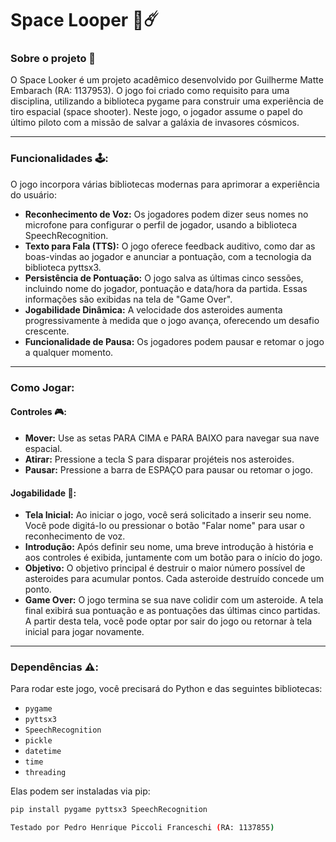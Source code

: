 # Space Looper 🚀☄️
### Sobre o projeto 📝
O Space Looker é um projeto acadêmico desenvolvido por Guilherme Matte Embarach (RA: 1137953). O jogo foi criado como requisito para uma disciplina, utilizando a biblioteca pygame para construir uma experiência de tiro espacial (space shooter).
Neste jogo, o jogador assume o papel do último piloto com a missão de salvar a galáxia de invasores cósmicos.

---

### Funcionalidades 🕹️:
O jogo incorpora várias bibliotecas modernas para aprimorar a experiência do usuário:

* **Reconhecimento de Voz:** Os jogadores podem dizer seus nomes no microfone para configurar o perfil de jogador, usando a biblioteca SpeechRecognition.
* **Texto para Fala (TTS):** O jogo oferece feedback auditivo, como dar as boas-vindas ao jogador e anunciar a pontuação, com a tecnologia da biblioteca pyttsx3.
* **Persistência de Pontuação:** O jogo salva as últimas cinco sessões, incluindo nome do jogador, pontuação e data/hora da partida. Essas informações são exibidas na tela de "Game Over".
* **Jogabilidade Dinâmica:** A velocidade dos asteroides aumenta progressivamente à medida que o jogo avança, oferecendo um desafio crescente.
* **Funcionalidade de Pausa:** Os jogadores podem pausar e retomar o jogo a qualquer momento.

---

### Como Jogar:

#### Controles 🎮:
* **Mover:** Use as setas PARA CIMA e PARA BAIXO para navegar sua nave espacial.
* **Atirar:** Pressione a tecla S para disparar projéteis nos asteroides.
* **Pausar:** Pressione a barra de ESPAÇO para pausar ou retomar o jogo.

#### Jogabilidade 👾:

* **Tela Inicial:** Ao iniciar o jogo, você será solicitado a inserir seu nome. Você pode digitá-lo ou pressionar o botão "Falar nome" para usar o reconhecimento de voz.
* **Introdução:** Após definir seu nome, uma breve introdução à história e aos controles é exibida, juntamente com um botão para o início do jogo.
* **Objetivo:** O objetivo principal é destruir o maior número possível de asteroides para acumular pontos. Cada asteroide destruído concede um ponto.
* **Game Over:** O jogo termina se sua nave colidir com um asteroide. A tela final exibirá sua pontuação e as pontuações das últimas cinco partidas. A partir desta tela, você pode optar por sair do jogo ou retornar à tela inicial para jogar novamente.

---

### Dependências ⚠️:
Para rodar este jogo, você precisará do Python e das seguintes bibliotecas:

* `pygame`
* `pyttsx3`
* `SpeechRecognition`
* `pickle`
* `datetime`
* `time`
* `threading`

Elas podem ser instaladas via pip:

```bash
pip install pygame pyttsx3 SpeechRecognition

Testado por Pedro Henrique Piccoli Franceschi (RA: 1137855)
